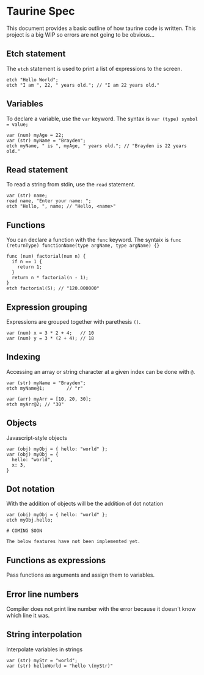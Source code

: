 # Taurine Spec

This document provides a basic outline of how taurine code is written. This project is a big WIP so errors are not going to be obvious...

## Etch statement

The `etch` statement is used to print a list of expressions to the screen.

```
etch "Hello World";
etch "I am ", 22, " years old."; // "I am 22 years old."
```

## Variables

To declare a variable, use the `var` keyword. The syntax is `var (type) symbol = value;`

```
var (num) myAge = 22;
var (str) myName = "Brayden";
etch myName, " is ", myAge, " years old."; // "Brayden is 22 years old."
```

## Read statement

To read a string from stdin, use the `read` statement.

```
var (str) name;
read name, "Enter your name: ";
etch "Hello, ", name; // "Hello, <name>"
```

## Functions

You can declare a function with the `func` keyword. The syntaix is `func (returnType) functionName(type argName, type argName) {}`

```
func (num) factorial(num n) {
  if n == 1 {
    return 1;
  }
  return n * factorial(n - 1);
}
etch factorial(5); // "120.000000"
```

## Expression grouping

Expressions are grouped together with parethesis `()`.

```
var (num) x = 3 * 2 + 4;   // 10
var (num) y = 3 * (2 + 4); // 18
```

## Indexing

Accessing an array or string character at a given index can be done with `@`.

```
var (str) myName = "Brayden";
etch myName@1;        // "r"

var (arr) myArr = [10, 20, 30];
etch myArr@2; // "30"
```

## Objects

Javascript-style objects

```
var (obj) myObj = { hello: "world" };
var (obj) myObj = {
  hello: "world",
  x: 3,
}
```

## Dot notation

With the addition of objects will be the addition of dot notation

```
var (obj) myObj = { hello: "world" };
etch myObj.hello;

# COMING SOON

The below features have not been implemented yet.

```
## Functions as expressions

Pass functions as arguments and assign them to variables.

## Error line numbers
Compiler does not print line number with the error because it doesn't know which line it was.

## String interpolation
Interpolate variables in strings

```
var (str) myStr = "world";
var (str) helloWorld = "hello \(myStr)"
```

